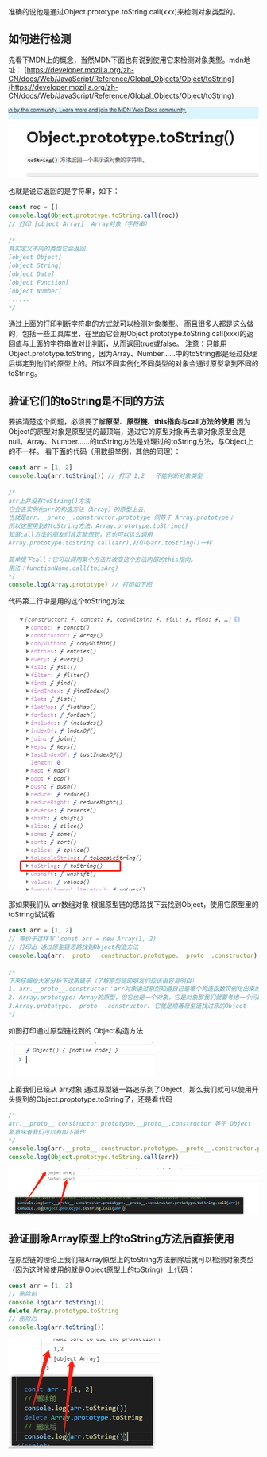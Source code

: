 准确的说他是通过Object.prototype.toString.call(xxx)来检测对象类型的。

## 如何进行检测

先看下MDN上的概念，当然MDN下面也有说到使用它来检测对象类型。mdn地址：
[https://developer.mozilla.org/zh-CN/docs/Web/JavaScript/Reference/Global_Objects/Object/toString](https://developer.mozilla.org/zh-CN/docs/Web/JavaScript/Reference/Global_Objects/Object/toString)

![](assets/【js】使用toString方法精确检测对象类型详解/1.png)

也就是说它返回的是字符串，如下：

```javascript
const roc = []
console.log(Object.prototype.toString.call(roc))
// 打印 [object Array]  Array对象（字符串）

/*
其实定义不同的类型它会返回: 
[object Object]
[object String]
[object Date]
[object Function]
[object Number]
......
*/
```

通过上面的打印判断字符串的方式就可以检测对象类型。
而且很多人都是这么做的，包括一些工具库里，在里面它会用Object.prototype.toString.call(xxx)的返回值与上面的字符串做对比判断，从而返回true或false。
注意：只能用Object.prototype.toString，因为Array、Number……中的toString都是经过处理后绑定到他们的原型上的。所以不同实例化不同类型的对象会通过原型拿到不同的toString。

## 验证它们的toString是不同的方法

要搞清楚这个问题，必须要了解**原型**、**原型链**、**this指向**与**call方法的使用**
因为Object的原型对象是原型链的最顶端，通过它的原型对象再去拿对象原型会是null。Array、Number……的toString方法是处理过的toString方法，与Object上的不一样。
看下面的代码（用数组举例，其他的同理）：

```javascript
const arr = [1, 2]
console.log(arr.toString()) // 打印 1,2   不能判断对象类型

/*
arr上并没有toString()方法
它会去实例化arr的构造方法（Array）的原型上去，
也就是arr.__proto__.constructor.prototype 同等于 Array.prototype；
所以这里用到的toString方法，Array.prototype.toString()
知道call方法的朋友们肯定能想到，它也可以这么调用
Array.prototype.toString.call(arr),打印与arr.toString()一样

简单提下call：它可以调用某个方法并改变这个方法内部的this指向。
用法：functionName.call(thisArg)
*/
console.log(Array.prototype) // 打印如下图
```

代码第二行中是用的这个toString方法

![](assets/【js】使用toString方法精确检测对象类型详解/2.png)

那如果我们从 arr数组对象 根据原型链的思路找下去找到Object，使用它原型里的toString试试看

```javascript
const arr = [1, 2]
// 等价于这样写：const arr = new Array(1, 2)
// 打印出 通过原型链思路找到Object构造方法
console.log(arr.__proto__.constructor.prototype.__proto__.constructor)

/*
下来仔细给大家分析下这条链子（了解原型链的朋友们应该很容易明白）
1. arr.__proto__.constructor：arr对象通过原型知道自己是哪个构造函数实例化出来的，就是Array，到第二步我们用Array替换arr.__proto__.constructor
2. Array.prototype: Array的原型，但它也是一个对象，它是对象那我们就要考虑一个问题，它是谁实例化出来的呢？是的，通过它的原型Array.prototype.__proto__就能知道它是Object实例化出来的。
3.Array.prototype.__proto__.constructor: 它就是顺着原型链找过来的Object
*/
```

如图打印通过原型链找到的 Object构造方法

![](assets/【js】使用toString方法精确检测对象类型详解/3.png)

上面我们已经从 arr对象 通过原型链一路追杀到了Object，那么我们就可以使用开头提到的Object.proptotype.toString了，还是看代码

```javascript
/*
arr.__proto__.constructor.prototype.__proto__.constructor 等于 Object
那意味着我们可以有如下操作
*/
console.log(arr.__proto__.constructor.prototype.__proto__.constructor.prototype.toString.call(arr))
console.log(Object.prototype.toString.call(arr))
```

![](assets/【js】使用toString方法精确检测对象类型详解/4.png)

## 验证删除Array原型上的toString方法后直接使用

在原型链的理论上我们把Array原型上的toString方法删除后就可以检测对象类型（因为这时候使用的就是Object原型上的toString）上代码：

```javascript
const arr = [1, 2]
// 删除前
console.log(arr.toString())
delete Array.prototype.toString
// 删除后
console.log(arr.toString())
```

![](assets/【js】使用toString方法精确检测对象类型详解/5.png)
